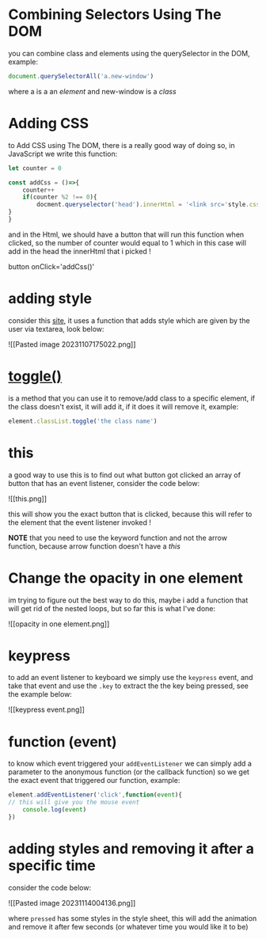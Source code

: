 # Combining Selectors Using The DOM

you can combine class and elements using the querySelector in the DOM, example:

```javascript
document.querySelectorAll('a.new-window')
```

where a is a an *element* and new-window is a *class*

# Adding CSS

to Add CSS using The DOM, there is a really good way of doing so, in JavaScript we write this function:

```javascript
let counter = 0

const addCss = ()=>{
	counter++
	if(counter %2 !== 0){
		docment.queryselector('head').innerHtml = '<link src='style.css'>'
}
}
```

and in the Html, we should have a button that will run this function when clicked, so the number of counter would equal to 1 which in this case will add in the head the innerHtml that i picked !

button onClick='addCss()'

# adding style

consider this [site](https://appbrewery.github.io/flexbox-sizing-exercise/), it uses a function that adds style which are given by the user via textarea, look below:

![[Pasted image 20231107175022.png]]


# [toggle()](https://developer.mozilla.org/en-US/docs/Web/API/DOMTokenList/toggle#toggling_a_class_on_click)

is a method that you can use it to remove/add class to a specific element, if the class doesn't exist, it will add it, if it does it will remove it, example:

```javascript
element.classList.toggle('the class name')
```

# this

a good way to use this is to find out what button got clicked an array of button that has an event listener, consider the code below:

![[this.png]]

this will show you the exact button that is clicked, because this will refer to the element that the event listener invoked !

**NOTE** that you need to use the keyword function and not the arrow function, because arrow function doesn't have a *this* 


# Change the opacity in one element

im trying to figure out the best way to do this, maybe i add a function that will get rid of the  nested loops, but so far this is what I've done:

![[opacity in one element.png]]

# keypress

to add an event listener to keyboard we simply use the `keypress` event, and take that event and use the `.key` to extract the the key being pressed, see the example below:

![[keypress event.png]]

# function (event)

to know which event triggered your `addEventListener` we can simply add a parameter to the anonymous function (or the callback function) so we get the exact event that triggered our function, example:

```javascript
element.addEventListener('click',function(event){
// this will give you the mouse event
	console.log(event)
})
```

# adding styles and removing it after a specific time

consider the code below:

![[Pasted image 20231114004136.png]]

where `pressed` has some styles in the style sheet, this will add the animation and remove it after few seconds (or whatever time you would like it to be)
